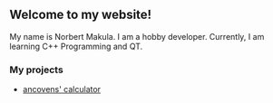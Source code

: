 ## Welcome to my website!
My name is Norbert Makula. I am a hobby developer. Currently, I am learning C++ Programming and QT.


### My projects
- [ancovens' calculator](https://ancovens.github.io/calc)
